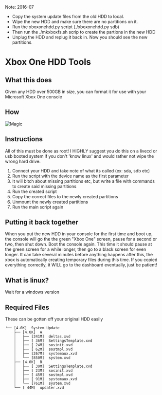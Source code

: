 Note: 2016-07 

- Copy the system update files from the old HDD to local.
- Wipe the new HDD and make sure there are no partitions on it.
- Run the xboxonehdd.py script (./xboxonehdd.py sdb) 
- Then run the ./mkxboxfs.sh scrip to create the partions in the new HDD
- Unplug the HDD and replug it back in. Now you should see the new partitions.


Xbox One HDD Tools
==================

What this does
--------------

Given any HDD over 500GB in size, you can format it for use with your Microsoft Xbox One console


How
---

![Magic](http://i.imgur.com/56WNIjG.gif)


Instructions
------------

All of this must be done as root!
I HIGHLY suggest you do this on a livecd or usb booted system if you don't 'know linux' and would rather not wipe the wrong hard drive.

1. Connect your HDD and take note of what its called (ex: sda, sdb etc)
2. Run the script with the device name as the first parameter
3. It will bitch about missing partitions etc, but write a file with commands to create said missing partitions
4. Run the created script
5. Copy the correct files to the newly created partitions
6. Unmount the newly created partitions
7. Run the main script again


Putting it back together
------------------------

When you put the new HDD in your console for the first time and boot up, the console will go the the green "Xbox One" screen, pause for a second or two, then shut down. Boot the console again.  This time it should pause at the green screen for a while longer, then go to a black screen for even longer.  It can take several minutes before anything happens after this, the xbox is automatically creating temporary files during this time.  If you copied everything correctly, it WILL go to the dashboard eventually, just be patient!


What is linux?
--------------

Wait for a windows version


Required Files
--------------

These can be gotten off your original HDD easily

```
└── [4.0K]  System Update
    ├── [4.0K]  A
    │   ├── [341M]  deltas.xvd
    │   ├── [ 36M]  SettingsTemplate.xvd
    │   ├── [ 24M]  sosinit.xvd
    │   ├── [ 62M]  sostmpl.xvd
    │   ├── [267M]  systemaux.xvd
    │   └── [850M]  system.xvd
    ├── [4.0K]  B
    │   ├── [ 30M]  SettingsTemplate.xvd
    │   ├── [ 23M]  sosinit.xvd
    │   ├── [ 45M]  sostmpl.xvd
    │   ├── [ 91M]  systemaux.xvd
    │   └── [761M]  system.xvd
    └── [ 44M]  updater.xvd

```
